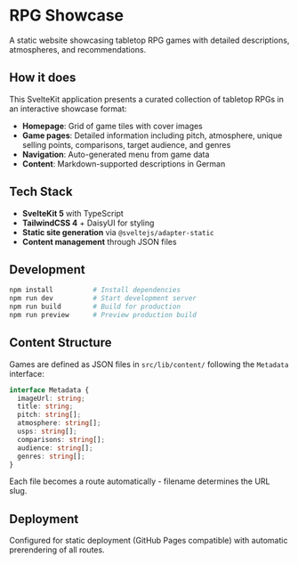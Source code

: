 # RPG Showcase

A static website showcasing tabletop RPG games with detailed descriptions, atmospheres, and recommendations.

## How it does

This SvelteKit application presents a curated collection of tabletop RPGs in an interactive showcase format:

- **Homepage**: Grid of game tiles with cover images
- **Game pages**: Detailed information including pitch, atmosphere, unique selling points, comparisons, target audience, and genres
- **Navigation**: Auto-generated menu from game data
- **Content**: Markdown-supported descriptions in German

## Tech Stack

- **SvelteKit 5** with TypeScript
- **TailwindCSS 4** + DaisyUI for styling
- **Static site generation** via `@sveltejs/adapter-static`
- **Content management** through JSON files

## Development

```bash
npm install          # Install dependencies
npm run dev          # Start development server
npm run build        # Build for production
npm run preview      # Preview production build
```

## Content Structure

Games are defined as JSON files in `src/lib/content/` following the `Metadata` interface:

```typescript
interface Metadata {
  imageUrl: string;
  title: string;
  pitch: string[];
  atmosphere: string[];
  usps: string[];
  comparisons: string[];
  audience: string[];
  genres: string[];
}
```

Each file becomes a route automatically - filename determines the URL slug.

## Deployment

Configured for static deployment (GitHub Pages compatible) with automatic prerendering of all routes.

